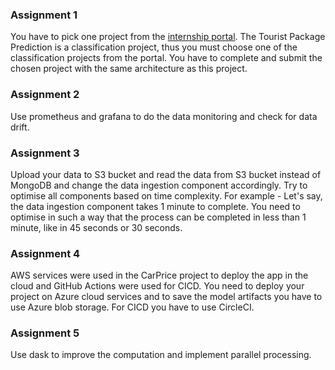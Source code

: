 ### Assignment 1
You have to pick one project from the [internship portal](https://internship.ineuron.ai/). The Tourist Package Prediction is a classification project, thus you must choose one of the classification projects from the portal. You have to complete and submit the chosen project with the same architecture as this project.

### Assignment 2
Use prometheus and grafana to do the data monitoring and check for data drift.

### Assignment 3
Upload your data to S3 bucket and read the data from S3 bucket instead of MongoDB and change the data ingestion component accordingly. Try to optimise all components based on time complexity. For example - Let's say, the data ingestion component takes 1 minute to complete. You need to optimise in such a way that the process can be completed in less than 1 minute, like in 45 seconds or 30 seconds.

### Assignment 4
AWS services were used in the CarPrice project to deploy the app in the cloud and GitHub Actions were used for CICD. You need to deploy your project on Azure cloud services and to save the model artifacts you have to use Azure blob storage. For CICD you have to use CircleCI.

### Assignment 5
Use dask to improve the computation and implement parallel processing.